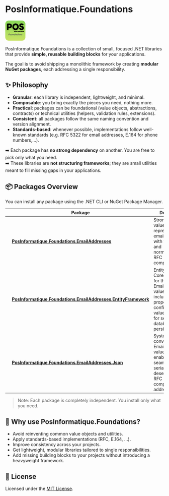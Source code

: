﻿# PosInformatique.Foundations

<img src="Icon.png" alt="PosInformatique.Foundations icon" width="64" height="64" />

PosInformatique.Foundations is a collection of small, focused .NET libraries that provide **simple, reusable building blocks** for your applications.  

The goal is to avoid shipping a monolithic framework by creating **modular NuGet packages**, each addressing a single responsibility.

## ✨ Philosophy

- **Granular**: each library is independent, lightweight, and minimal.  
- **Composable**: you bring exactly the pieces you need, nothing more.  
- **Practical**: packages can be foundational (value objects, abstractions, contracts) or technical utilities (helpers, validation rules, extensions).  
- **Consistent**: all packages follow the same naming convention and version alignment.  
- **Standards-based**: whenever possible, implementations follow well-known standards (e.g. RFC 5322 for email addresses, E.164 for phone numbers,...).  

➡️ Each package has **no strong dependency** on another. You are free to pick only what you need.  
➡️ These libraries are **not structuring frameworks**; they are small utilities meant to fill missing gaps in your applications.  

## 📦 Packages Overview

You can install any package using the .NET CLI or NuGet Package Manager.

| |Package | Description | NuGet |
|--|---------|-------------|-------|
|<img src="./src/EmailAddresses/Icon.png" alt="PosInformatique.Foundations.EmailAddresses icon" width="48" height="48" />|[**PosInformatique.Foundations.EmailAddresses**](./src/EmailAddresses/README.md) | Strongly-typed value object representing an email address with validation and normalization as RFC 5322 compliant. | [![NuGet](https://img.shields.io/nuget/v/PosInformatique.Foundations.EmailAddresses)](https://www.nuget.org/packages/PosInformatique.Foundations.EmailAddresses) |
|<img src="./src/EmailAddresses/Icon.png" alt="PosInformatique.Foundations.EmailAddresses.EntityFramework icon" width="48" height="48" />|[**PosInformatique.Foundations.EmailAddresses.EntityFramework**](./src/EmailAddresses.EntityFramework/README.md) | Entity Framework Core integration for the EmailAddress value object, including property configuration and value converter for seamless database persistence. | [![NuGet](https://img.shields.io/nuget/v/PosInformatique.Foundations.EmailAddresses.EntityFramework)](https://www.nuget.org/packages/PosInformatique.Foundations.EmailAddresses.EntityFramework) |
|<img src="./src/EmailAddresses/Icon.png" alt="PosInformatique.Foundations.EmailAddresses.Json icon" width="48" height="48" />|[**PosInformatique.Foundations.EmailAddresses.Json**](./src/EmailAddresses.Json/README.md) | System.Text.Json converter for the EmailAddress value object, enabling seamless serialization and deserialization of RFC 5322 compliant email addresses. | [![NuGet](https://img.shields.io/nuget/v/PosInformatique.Foundations.EmailAddresses.Json)](https://www.nuget.org/packages/PosInformatique.Foundations.EmailAddresses.Json) |

> Note: Each package is completely independent. You install only what you need.

## 🚀 Why use PosInformatique.Foundations?

- Avoid reinventing common value objects and utilities.  
- Apply standards-based implementations (RFC, E.164, ...).  
- Improve consistency across your projects.  
- Get lightweight, modular libraries tailored to single responsibilities.  
- Add missing building blocks to your projects without introducing a heavyweight framework.  

## 📄 License

Licensed under the [MIT License](./LICENSE).
